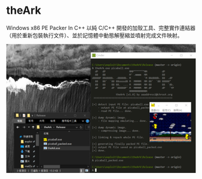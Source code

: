 # theArk
Windows x86 PE Packer In C++
以純 C/C++ 開發的加殼工具、完整實作連結器（用於重新包裝執行文件）、並於記憶體中動態解壓縮並噴射完成文件映射。

![](Demo.png)
